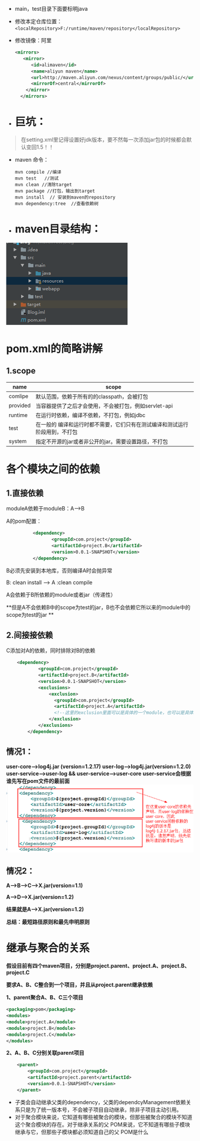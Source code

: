 - main，test目录下面要标明java				

- 修改本定仓库位置：`<localRepository>F:/runtime/maven/repository</localRepository>`

- 修改镜像：阿里
  ``` xml 
  <mirrors>
     <mirror>
        <id>alimaven</id>
        <name>aliyun maven</name>
        <url>http://maven.aliyun.com/nexus/content/groups/public/</url>
        <mirrorOf>central</mirrorOf>       
      </mirror>
    </mirrors> 
  ```
- # 巨坑：

 >在setting.xml里记得设置好jdk版本，要不然每一次添加jar包的时候都会默认变回1.5！！
- maven 命令：
  ```maven
  mvn compile //编译
  mvn test   //测试
  mvn clean //清除target
  mvn package //打包，输出到target
  mvn install  // 安装到maven的repository
  mvn dependency:tree  //查看依赖树
  ```


- # maven目录结构：

![1](image/1.png)

# pom.xml的简略讲解

## 1.scope

| name     | scope                                  |
| -------- | -------------------------------------- |
| comlipe  | 默认范围，依赖于所有的的classpath，会被打包             |
| provided | 当容器提供了之后才会使用，不会被打包，例如servlet-api       |
| runtime  | 在运行时依赖，编译不依赖，不打包，例如jdbc                |
| test     | 在一般的 编译和运行时都不需要，它们只有在测试编译和测试运行阶段用到，不打包 |
| system   | 指定不开源的jar或者非公开的jar。需要设置路径，不打包          |

# 各个模块之间的依赖
## 1.直接依赖 

moduleA依赖于moduleB：A-->B

A的pom配置：

```xml
          <dependency>
                 <groupId>com.project</groupId>
                 <artifactId>project.B</artifactId>
                 <version>0.0.1-SNAPSHOT</version>
          </dependency>
```

B必须先安装到本地库，否则编译A时会抛异常

B: clean install --> A :clean compile

A会依赖于B所依赖的module或者jar（传递性）

**但是A不会依赖B中的scope为test的jar，B也不会依赖它所以来的module中的scope为test的jar **

## 2.间接接依赖

C添加对A的依赖，同时排除对B的依赖
```xml
    <dependency>
            <groupId>com.project</groupId>
            <artifactId>project.B</artifactId>
            <version>0.0.1-SNAPSHOT</version>
            <exclusions>
                <exclusion>
                  <groupId>com.project</groupId>
                  <artifactId>project.A</artifactId>  
                  <!--这里的exclusion里面可以是具体的一个module，也可以是具体的一个jar-->
                </exclusion>
            </exclusions>
        </dependency>
```


## 情况1：
**user-core-->log4j.jar (version=1.2.17)**
**user-log-->log4j.jar(version=1.2.0)**
**user-service-->user-log && user-service-->user-core**
**user-service会根据谁先写在pom文件的最前面**
![2](image/2.png)

## 情况2：
**A-->B-->C-->X.jar(version=1.1)**

**A-->D-->X.jar(version=1.2)**

**结果就是A——>X.jar(version=1.2)**

**总结：最短路径原则和最先申明原则**



#  继承与聚合的关系



**假设目前有四个maven项目，分别是project.parent、project.A、project.B、project.C**

**要求A、B、C整合到一个项目，并且从project.parent继承依赖**

**1、parent聚合A、B、C三个项目**

```xml
<packaging>pom</packaging>
<modules>
<module>project.A</module>
<module>project.B</module>
<module>project.C</module>
</modules>
```

**2、A、B、C分别关联parent项目**

```xml
	<parent>
        <groupId>com.project</groupId>
        <artifactId>project.parent</artifactId>
        <version>0.0.1-SNAPSHOT</version>
    </parent>
```

- 子类会自动继承父类的dependency，父类的dependcyManagement依赖关系只是为了统一版本号，不会被子项目自动继承，除非子项目主动引用。
- 对于聚合模块来说，它知道有哪些被聚合的模块，但那些被聚合的模块不知道这个聚合模块的存在。对于继承关系的父 POM来说，它不知道有哪些子模块继承与它，但那些子模块都必须知道自己的父 POM是什么